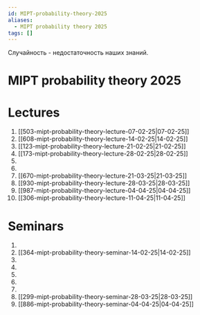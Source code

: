 ```yaml
---
id: MIPT-probability-theory-2025
aliases:
  - MIPT probability theory 2025
tags: []
---
```


Случайность - недостаточность наших знаний.

# MIPT probability theory 2025

# Lectures

1. [[503-mipt-probability-theory-lecture-07-02-25|07-02-25]]
2. [[608-mipt-probability-theory-lecture-14-02-25|14-02-25]]
3. [[123-mipt-probability-theory-lecture-21-02-25|21-02-25]]
4. [[173-mipt-probability-theory-lecture-28-02-25|28-02-25]]
5.
6.
7. [[670-mipt-probability-theory-lecture-21-03-25|21-03-25]]
8. [[930-mipt-probability-theory-lecture-28-03-25|28-03-25]]
9. [[987-mipt-probability-theory-lecture-04-04-25|04-04-25]]
10. [[306-mipt-probability-theory-lecture-11-04-25|11-04-25]]

# Seminars

1. 
2. [[364-mipt-probability-theory-seminar-14-02-25|14-02-25]]
3.
4.
5.
6.
7.
8. [[299-mipt-probability-theory-seminar-28-03-25|28-03-25]]
9. [[886-mipt-probability-theory-seminar-04-04-25|04-04-25]]

